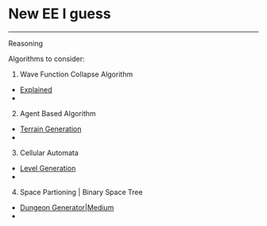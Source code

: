 # New EE I guess
---
Reasoning

Algorithms to consider:
1. Wave Function Collapse Algorithm
- [Explained](https://robertheaton.com/2018/12/17/wavefunction-collapse-algorithm/)
- 

2. Agent Based Algorithm
- [Terrain Generation](https://ianparberry.com/research/terrain/)
- 

3. Cellular Automata
- [Level Generation](https://www.raywenderlich.com/2425-procedural-level-generation-in-games-using-a-cellular-automaton-part-1)
- 

4. Space Partioning | Binary Space Tree
- [Dungeon Generator|Medium](https://medium.com/@guribemontero/dungeon-generation-using-binary-space-trees-47d4a668e2d0)
- 

